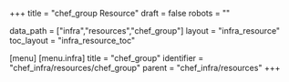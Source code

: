 +++
title = "chef_group Resource"
draft = false
robots = ""

data_path = ["infra","resources","chef_group"]
layout = "infra_resource"
toc_layout = "infra_resource_toc"

[menu]
  [menu.infra]
    title = "chef_group"
    identifier = "chef_infra/resources/chef_group"
    parent = "chef_infra/resources"
+++

<!-- The contents of this page are automatically generated from the chef_group.yaml file in the data/infra/resources directory. -->
<!-- To suggest a change, edit the https://github.com/chef/chef/blob/main/lib/chef/resource/chef_group.rb file and submit a pull request to the https://github.com/chef/chef repository. -->
<!-- markdownlint-disable-file -->
